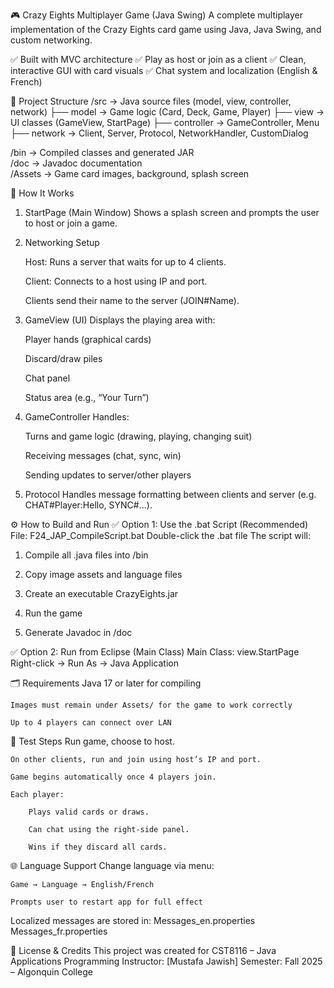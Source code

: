 🎮 Crazy Eights Multiplayer Game (Java Swing)
A complete multiplayer implementation of the Crazy Eights card game using Java, Java Swing, and custom networking.

✅ Built with MVC architecture
✅ Play as host or join as a client
✅ Clean, interactive GUI with card visuals
✅ Chat system and localization (English & French)


📁 Project Structure
/src                -> Java source files (model, view, controller, network)
   ├── model        -> Game logic (Card, Deck, Game, Player)
   ├── view         -> UI classes (GameView, StartPage)
   ├── controller   -> GameController, Menu
   ├── network      -> Client, Server, Protocol, NetworkHandler, CustomDialog

/bin                -> Compiled classes and generated JAR  
/doc                -> Javadoc documentation  
/Assets             -> Game card images, background, splash screen  


🧠 How It Works
1. StartPage (Main Window)
   Shows a splash screen and prompts the user to host or join a game.

2. Networking Setup

	Host: Runs a server that waits for up to 4 clients.

	Client: Connects to a host using IP and port.

	Clients send their name to the server (JOIN#Name).

3. GameView (UI)
   Displays the playing area with:

	Player hands (graphical cards)

	Discard/draw piles

	Chat panel

	Status area (e.g., “Your Turn”)

4. GameController
   Handles:

	Turns and game logic (drawing, playing, changing suit)

	Receiving messages (chat, sync, win)

	Sending updates to server/other players

5. Protocol
   Handles message formatting between clients and server (e.g. CHAT#Player:Hello, SYNC#...).

⚙ How to Build and Run
✅ Option 1: Use the .bat Script (Recommended)
	File: F24_JAP_CompileScript.bat
		Double-click the .bat file
The script will:

1. Compile all .java files into /bin

2. Copy image assets and language files

3. Create an executable CrazyEights.jar

4. Run the game

5. Generate Javadoc in /doc

✅ Option 2: Run from Eclipse (Main Class)
Main Class: view.StartPage
Right-click → Run As → Java Application


🗂️ Requirements
	Java 17 or later for compiling

	Images must remain under Assets/ for the game to work correctly

	Up to 4 players can connect over LAN


🧪 Test Steps
	Run game, choose to host.

	On other clients, run and join using host’s IP and port.

	Game begins automatically once 4 players join.

	Each player:

		Plays valid cards or draws.

		Can chat using the right-side panel.

		Wins if they discard all cards.


🌐 Language Support
    Change language via menu:

	Game → Language → English/French

	Prompts user to restart app for full effect

Localized messages are stored in:
Messages_en.properties
Messages_fr.properties


🧾 License & Credits
This project was created for CST8116 – Java Applications Programming
Instructor: [Mustafa Jawish]
Semester: Fall 2025 – Algonquin College